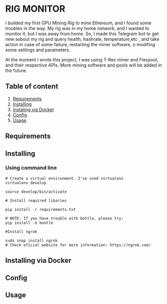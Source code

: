 # RIG MONITOR

I builded my first GPU Mining Rig to mine Ethereum, and I found some troubles in the way. My rig was in my home network, and I wanted to monitor it, but I was away from home. So, I made this Telegram bot to get new asbout my rig and query health, hashrate, temperature,etc , and take action in case of some failure, restarting the miner software, o modifing some settings and parameters.

At the moment I wrote this project, I was using T-Rex miner and Flexpool, and their respective APIs. More mining software and pools will be added in the future.

## Table of content
1. [Requirements](#Requirements)
2. [Installing](#Instaling)
3. [Instaling via Docker](#Intaling2)
4. [Config](#Config)
5. [Usage](#Usage)

## Requirements

## Installing

### Using command line
```
# Create a virtual environment. I've used virtualenv
virtualenv develop

source develop/bin/activate

# Install required libaries

pip install -r requirements.txt

# NOTE: If you have trouble with bottle, please try:
pip install -U bootle

#Install ngrok

sudo snap install ngrok
# Check oficial website for more information: https://ngrok.com/
```

## Installing via Docker

## Config

## Usage

